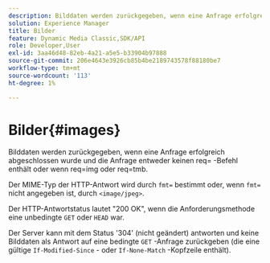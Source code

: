 ```yaml
---
description: Bilddaten werden zurückgegeben, wenn eine Anfrage erfolgreich abgeschlossen wurde und die Anfrage entweder keinen req= -Befehl enthält oder wenn req=img oder req=tmb.
solution: Experience Manager
title: Bilder
feature: Dynamic Media Classic,SDK/API
role: Developer,User
exl-id: 3aa46d48-82eb-4a21-a5e5-b33904b97888
source-git-commit: 206e4643e3926cb85b4be2189743578f88180be7
workflow-type: tm+mt
source-wordcount: '113'
ht-degree: 1%

---
```


# Bilder{#images}

Bilddaten werden zurückgegeben, wenn eine Anfrage erfolgreich abgeschlossen wurde und die Anfrage entweder keinen req= -Befehl enthält oder wenn req=img oder req=tmb.

Der MIME-Typ der HTTP-Antwort wird durch `fmt=` bestimmt oder, wenn `fmt=` nicht angegeben ist, durch `<image/jpeg>`.

Der HTTP-Antwortstatus lautet &quot;200 OK&quot;, wenn die Anforderungsmethode eine unbedingte `GET` oder `HEAD` war.

Der Server kann mit dem Status &#39;304&#39; (nicht geändert) antworten und keine Bilddaten als Antwort auf eine bedingte `GET` -Anfrage zurückgeben (die eine gültige `If-Modified-Since` - oder `If-None-Match` -Kopfzeile enthält).

